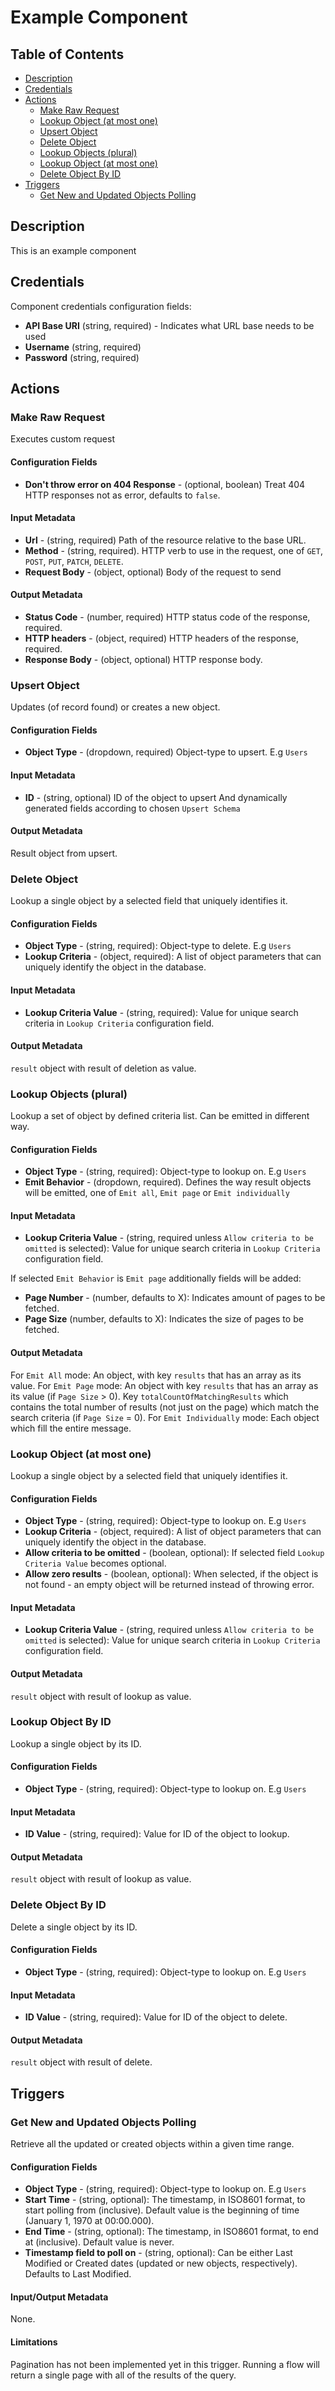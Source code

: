 # Example Component

## Table of Contents

* [Description](#description)
* [Credentials](#credentials)
* [Actions](#actions)
   * [Make Raw Request](#make-raw-request)
   * [Lookup Object (at most one)](#lookup-object-at-most-one)
   * [Upsert Object](#upsert-object)
   * [Delete Object](#delete-object)
   * [Lookup Objects (plural)](#lookup-objects-plural)
   * [Lookup Object (at most one)](#lookup-object-at-most-one)
   * [Delete Object By ID](#delete-object-by-id)
* [Triggers](#triggers)
   * [Get New and Updated Objects Polling](#get-new-and-updated-objects-polling)

## Description

This is an example component 

## Credentials

Component credentials configuration fields: 
* **API Base URI**  (string, required) - Indicates what URL base needs to be used
* **Username**  (string, required)
* **Password**  (string, required)

## Actions

### Make Raw Request

Executes custom request

#### Configuration Fields

* **Don't throw error on 404 Response** - (optional, boolean) Treat 404 HTTP responses not as error, defaults to `false`.

#### Input Metadata

* **Url** - (string, required) Path of the resource relative to the base URL.
* **Method** - (string, required). HTTP verb to use in the request, one of `GET`, `POST`, `PUT`, `PATCH`, `DELETE`.
* **Request Body** - (object, optional) Body of the request to send

#### Output Metadata

* **Status Code** - (number, required) HTTP status code of the response, required.
* **HTTP headers** - (object, required) HTTP headers of the response, required.
* **Response Body** - (object, optional) HTTP response body.

### Upsert Object

Updates (of record found) or creates a new object.

#### Configuration Fields

* **Object Type** - (dropdown, required) Object-type to upsert. E.g `Users`

#### Input Metadata

* **ID** - (string, optional) ID of the object to upsert
And dynamically generated fields according to chosen `Upsert Schema`

#### Output Metadata

Result object from upsert.

### Delete Object

Lookup a single object by a selected field that uniquely identifies it.

#### Configuration Fields

* **Object Type** - (string, required): Object-type to delete. E.g `Users`
* **Lookup Criteria** - (object, required): A list of object parameters that can uniquely identify the object in the database.

#### Input Metadata

* **Lookup Criteria Value** - (string, required): Value for unique search criteria in `Lookup Criteria` configuration field.

#### Output Metadata

`result` object with result of deletion as value.

### Lookup Objects (plural)

Lookup a set of object by defined criteria list. Can be emitted in different way.

#### Configuration Fields

* **Object Type** - (string, required): Object-type to lookup on. E.g `Users`
* **Emit Behavior** - (dropdown, required). Defines the way result objects will be emitted, one of `Emit all`, `Emit page` or `Emit individually`

#### Input Metadata

* **Lookup Criteria Value** - (string, required unless `Allow criteria to be omitted` is selected): Value for unique search criteria in `Lookup Criteria` configuration field.

If selected `Emit Behavior` is `Emit page` additionally fields will be added:
* **Page Number** - (number, defaults to X): Indicates amount of pages to be fetched.
* **Page Size** (number, defaults to X): Indicates the size of pages to be fetched.

#### Output Metadata

For `Emit All` mode: An object, with key `results` that has an array as its value.
For `Emit Page` mode: An object with key `results` that has an array as its value (if `Page Size` > 0). Key `totalCountOfMatchingResults` which contains the total number of results (not just on the page) which match the search criteria (if `Page Size` = 0).
For `Emit Individually` mode: Each object which fill the entire message.

### Lookup Object (at most one)

Lookup a single object by a selected field that uniquely identifies it.

#### Configuration Fields

* **Object Type** - (string, required): Object-type to lookup on. E.g `Users`
* **Lookup Criteria** - (object, required): A list of object parameters that can uniquely identify the object in the database.
* **Allow criteria to be omitted** - (boolean, optional): If selected field `Lookup Criteria Value` becomes optional.
* **Allow zero results** - (boolean, optional): When selected, if the object is not found - an empty object will be returned instead of throwing error.

#### Input Metadata

* **Lookup Criteria Value** - (string, required unless `Allow criteria to be omitted` is selected): Value for unique search criteria in `Lookup Criteria` configuration field.

#### Output Metadata

`result` object with result of lookup as value.

### Lookup Object By ID

Lookup a single object by its ID.

#### Configuration Fields

* **Object Type** - (string, required): Object-type to lookup on. E.g `Users`

#### Input Metadata

* **ID Value** - (string, required): Value for ID of the object to lookup.

#### Output Metadata

`result` object with result of lookup as value.

### Delete Object By ID

Delete a single object by its ID.

#### Configuration Fields

* **Object Type** - (string, required): Object-type to lookup on. E.g `Users`

#### Input Metadata

* **ID Value** - (string, required): Value for ID of the object to delete.

#### Output Metadata

`result` object with result of delete.

## Triggers

### Get New and Updated Objects Polling

Retrieve all the updated or created objects within a given time range.

#### Configuration Fields

* **Object Type** - (string, required): Object-type to lookup on. E.g `Users`
* **Start Time** - (string, optional): The timestamp, in ISO8601 format, to start polling from (inclusive). Default value is the beginning of time (January 1, 1970 at 00:00.000). 
* **End Time** - (string, optional): The timestamp, in ISO8601 format, to end at (inclusive). Default value is never. 
* **Timestamp field to poll on** - (string, optional): Can be either Last Modified or Created dates (updated or new objects, respectively). Defaults to Last Modified.

#### Input/Output Metadata

None.

#### Limitations

Pagination has not been implemented yet in this trigger. Running a flow will return a single page with all of the results of the query.
